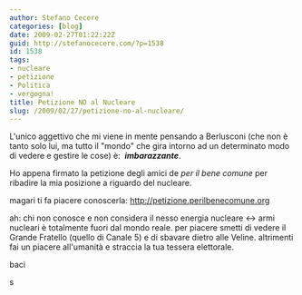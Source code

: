 ```yaml
---
author: Stefano Cecere
categories: [blog]
date: 2009-02-27T01:22:22Z
guid: http://stefanocecere.com/?p=1538
id: 1538
tags:
- nucleare
- petizione
- Politica
- vergogna!
title: Petizione NO al Nucleare
slug: /2009/02/27/petizione-no-al-nucleare/
---
```


L'unico aggettivo che mi viene in mente pensando a Berlusconi (che non è tanto solo lui, ma tutto il "mondo" che gira intorno ad un determinato modo di vedere e gestire le cose) è:  _**imbarazzante**_.

Ho appena firmato la petizione degli amici de _per il bene comune_ per ribadire la mia posizione a riguardo del nucleare.

magari ti fa piacere conoscerla: <http://petizione.perilbenecomune.org>

ah: chi non conosce e non considera il nesso energia nucleare <-> armi nucleari è totalmente fuori dal mondo reale. per piacere smetti di vedere il Grande Fratello (quello di Canale 5) e di sbavare dietro alle Veline. altrimenti fai un piacere all'umanità e straccia la tua tessera elettorale.

baci

s